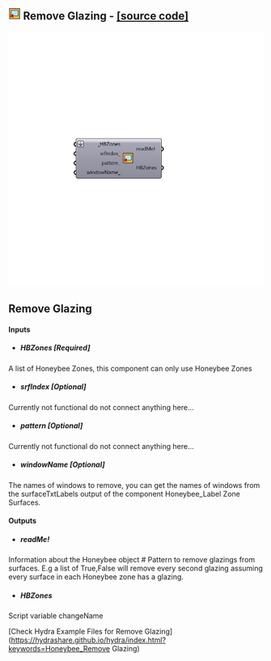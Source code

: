 ## ![](../../images/icons/Remove_Glazing.png) Remove Glazing - [[source code]](https://github.com/ladybug-tools/honeybee-legacy/tree/master/src/Honeybee_Remove%20Glazing.py)

![](../../images/components/Remove_Glazing.png)

Remove Glazing 
 -
 

#### Inputs
* ##### HBZones [Required]
A list of Honeybee Zones, this component can only use Honeybee Zones
* ##### srfIndex [Optional]
Currently not functional do not connect anything here...
* ##### pattern [Optional]
Currently not functional do not connect anything here...
* ##### windowName [Optional]
The names of windows to remove, you can get the names of windows from the surfaceTxtLabels output of the component Honeybee_Label Zone Surfaces.

#### Outputs
* ##### readMe!
Information about the Honeybee object
     # Pattern to remove glazings from surfaces. E.g a list of True,False will remove every second glazing assuming every surface in each Honeybee zone has a glazing.
* ##### HBZones
Script variable changeName


[Check Hydra Example Files for Remove Glazing](https://hydrashare.github.io/hydra/index.html?keywords=Honeybee_Remove Glazing)